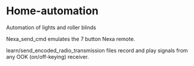Home-automation
===============

Automation of lights and roller blinds


Nexa_send_cmd emulates the 7 button Nexa remote.


learn/send_encoded_radio_transmission files record and play signals from
any OOK (on/off-keying) receiver.
